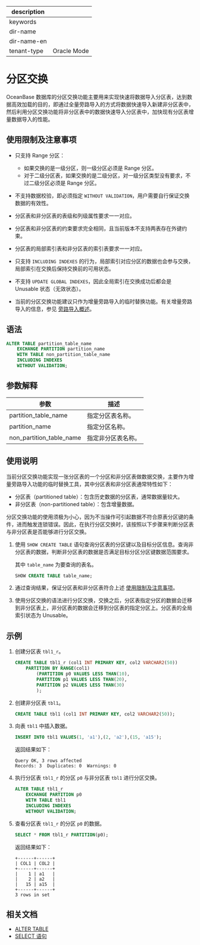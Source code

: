 |description||
|---|---|
|keywords||
|dir-name||
|dir-name-en||
|tenant-type|Oracle Mode|

# 分区交换

OceanBase 数据库的分区交换功能主要用来实现快速将数据导入分区表，达到数据高效加载的目的，即通过全量旁路导入的方式将数据快速导入新建非分区表中，然后利用分区交换功能将非分区表中的数据快速导入分区表中，加快现有分区表增量数据导入的性能。

## 使用限制及注意事项

* 只支持 Range 分区：
  
  * 如果交换的是一级分区，则一级分区必须是 Range 分区。
  * 对于二级分区表，如果交换的是二级分区，对一级分区类型没有要求，不过二级分区必须是 Range 分区。

* 不支持数据校验，即必须指定 `WITHOUT VALIDATION`，用户需要自行保证交换数据的有效性。
* 分区表和非分区表的表级和列级属性要求一一对应。
* 分区表和非分区表的约束要求完全相同，且当前版本不支持两表存在外键约束。
* 分区表的局部索引表和非分区表的索引表要求一一对应。
* 只支持 `INCLUDING INDEXES` 的行为，局部索引对应分区的数据也会参与交换，局部索引在交换后保持交换前的可用状态。
* 不支持 `UPDATE GLOBAL INDEXES`，因此全局索引在交换成功后都会是 Unusable 状态（无效状态）。
* 当前的分区交换功能建议只作为增量旁路导入的临时替换功能。有关增量旁路导入的信息，参见 [旁路导入概述](../../../../500.data-migration/1100.bypass-import/100.overview-of-bypass-import.md)。

## 语法

```sql
ALTER TABLE partition_table_name
    EXCHANGE PARTITION partition_name
    WITH TABLE non_partition_table_name
    INCLUDING INDEXES
    WITHOUT VALIDATION;
```

## 参数解释

|        **参数**          |    **描述**   |
|--------------------------|---------------|
| partition_table_name     | 指定分区表名称。|
| partition_name           | 指定分区名称。|
| non_partition_table_name | 指定非分区表名称。|

## 使用说明

当前分区交换功能实现一张分区表的一个分区和非分区表做数据交换，主要作为增量旁路导入功能的临时替换工具，其中分区表和非分区表通常特性如下：

* 分区表（partitioned table）：包含历史数据的分区表，通常数据量较大。
* 非分区表（non-partitioned table）：包含增量数据。

分区交换功能的使用须极为小心，因为不当操作可引起数据不符合原表分区键的条件，进而触发连锁错误。因此，在执行分区交换时，该按照以下步骤来判断分区表与非分区表是否能够进行分区交换。

1. 使用 `SHOW CREATE TABLE` 语句查询分区表的分区键以及目标分区信息。查询非分区表的数据，判断非分区表的数据是否满足目标分区分区键数据范围要求。

    其中 `table_name` 为要查询的表名。

    ```sql
    SHOW CREATE TABLE table_name;
    ```

2. 通过查询结果，保证分区表和非分区表符合上述 [使用限制及注意事项](#使用限制及注意事项)。

3. 使用分区交换的语法进行分区交换，交换之后，分区表指定分区的数据会迁移到非分区表上，非分区表的数据会迁移到分区表的指定分区上。分区表的全局索引状态为 Unusable。

## 示例

1. 创建分区表 `tbl1_r`。

    ```sql
    CREATE TABLE tbl1_r (col1 INT PRIMARY KEY, col2 VARCHAR2(50))
        PARTITION BY RANGE(col1) 
            (PARTITION p0 VALUES LESS THAN(10),
            PARTITION p1 VALUES LESS THAN(20),
            PARTITION p2 VALUES LESS THAN(30)
            );
    ```

2. 创建非分区表 `tbl1`。

    ```sql
    CREATE TABLE tbl1 (col1 INT PRIMARY KEY, col2 VARCHAR2(50));
    ```

3. 向表 `tbl1` 中插入数据。

    ```sql
    INSERT INTO tbl1 VALUES(1, 'a1'),(2, 'a2'),(15, 'a15');
    ```

    返回结果如下：

    ```shell
    Query OK, 3 rows affected
    Records: 3  Duplicates: 0  Warnings: 0
    ```

4. 执行分区表 `tbl1_r` 的分区 `p0` 与非分区表 `tbl1` 进行分区交换。

    ```sql
    ALTER TABLE tbl1_r
        EXCHANGE PARTITION p0
        WITH TABLE tbl1
        INCLUDING INDEXES
        WITHOUT VALIDATION;
    ```

5. 查看分区表 `tbl1_r` 的分区 `p0` 的数据。

    ```sql
    SELECT * FROM tbl1_r PARTITION(p0);
    ```

    返回结果如下：

    ```shell
    +------+------+
    | COL1 | COL2 |
    +------+------+
    |    1 | a1   |
    |    2 | a2   |
    |   15 | a15  |
    +------+------+
    3 rows in set
    ```

## 相关文档

* [ALTER TABLE](../../../500.sql-reference/100.sql-syntax/300.common-tenant-of-oracle-mode/900.sql-statement-of-oracle-mode/100.ddl-of-oracle-mode/1000.alter-table-of-oracle-mode.md)
* [SELECT 语句](../../../500.sql-reference/100.sql-syntax/200.common-tenant-of-mysql-mode/600.sql-statement-of-mysql-mode/8100.select-of-mysql-mode/100.select-of-mysql-mode.md)
